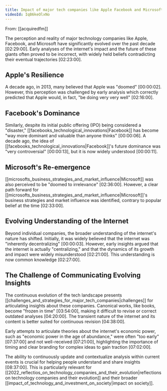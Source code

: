 ```yaml
---
title: Impact of major tech companies like Apple Facebook and Microsoft
videoId: IqB6keOlxNo
---
```


From: [[acquiredfm]] <br/> 

The perception and reality of major technology companies like Apple, Facebook, and Microsoft have significantly evolved over the past decade <a class="yt-timestamp" data-t="02:29:00">[02:29:00]</a>. Early analyses of the internet's impact and the future of these giants often proved to be incorrect, with widely held beliefs contradicting their eventual trajectories <a class="yt-timestamp" data-t="02:23:00">[02:23:00]</a>.

## Apple's Resilience

A decade ago, in 2013, many believed that Apple was "doomed" <a class="yt-timestamp" data-t="00:00:02">[00:00:02]</a>. However, this perception was challenged by early analysis which correctly predicted that Apple would, in fact, "be doing very very well" <a class="yt-timestamp" data-t="02:16:00">[02:16:00]</a>.

## Facebook's Dominance

Similarly, despite its initial public offering (IPO) being considered a "disaster," [[facebooks_technological_innovations|Facebook]] has become "way more dominant and valuable than anyone thinks" <a class="yt-timestamp" data-t="00:00:06">[00:00:06]</a>. A decade ago, the idea of [[facebooks_technological_innovations|Facebook]]'s future dominance was "very controversial" <a class="yt-timestamp" data-t="00:00:13">[00:00:13]</a>, but it is now widely understood <a class="yt-timestamp" data-t="00:00:11">[00:00:11]</a>.

## Microsoft's Re-emergence

[[microsofts_business_strategies_and_market_influence|Microsoft]] was also perceived to be "doomed to irrelevance" <a class="yt-timestamp" data-t="02:36:00">[02:36:00]</a>. However, a clear path forward for [[microsofts_business_strategies_and_market_influence|Microsoft]]'s business strategies and market influence was identified, contrary to popular belief at the time <a class="yt-timestamp" data-t="02:33:00">[02:33:00]</a>.

## Evolving Understanding of the Internet

Beyond individual companies, the broader understanding of the internet's nature has shifted. Initially, it was widely believed that the internet was "inherently decentralizing" <a class="yt-timestamp" data-t="00:00:03">[00:00:03]</a>. However, early insights argued that the internet is actually "centralizing," and that the dynamics of its growth and impact were widely misunderstood <a class="yt-timestamp" data-t="02:21:00">[02:21:00]</a>. This understanding is now common knowledge <a class="yt-timestamp" data-t="02:27:00">[02:27:00]</a>.

## The Challenge of Communicating Evolving Insights

The continuous evolution of the tech landscape presents [[challenges_and_strategies_for_major_tech_companies|challenges]] for articulating insights about these companies. Canonical works, like books, become "frozen in time" <a class="yt-timestamp" data-t="03:54:00">[03:54:00]</a>, making it difficult to revise or correct outdated analyses <a class="yt-timestamp" data-t="04:20:00">[04:20:00]</a>. The transient nature of the internet and its content is better suited for continuous revision <a class="yt-timestamp" data-t="04:38:00">[04:38:00]</a>.

Early attempts to articulate theories about the internet's economic power, such as "economic power in the age of abundance," were often "too early" <a class="yt-timestamp" data-t="07:37:00">[07:37:00]</a> and not well-received <a class="yt-timestamp" data-t="07:21:00">[07:21:00]</a>, highlighting the importance of timing and clear branding for complex ideas to gain traction <a class="yt-timestamp" data-t="07:02:00">[07:02:00]</a>.

The ability to continuously update and contextualize analysis within current events is crucial for helping people understand and share insights <a class="yt-timestamp" data-t="08:37:00">[08:37:00]</a>. This is particularly relevant for [[2022_reflectios_on_technology_companies_and_their_evolution|reflections on technology companies and their evolution]] and their broader [[impact_of_technology_and_investment_on_society|impact on society]].